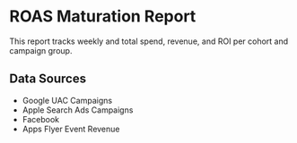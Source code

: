 # ROAS Maturation Report
This report tracks weekly and total spend, revenue, and ROI per cohort and campaign group.

## Data Sources
- Google UAC Campaigns
- Apple Search Ads Campaigns
- Facebook
- Apps Flyer Event Revenue
